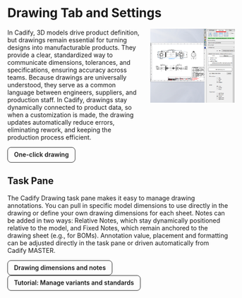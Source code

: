 # Drawing Tab and Settings

<div class="grid" style="display:flex; align-items:flex-start; gap:12px; flex-wrap:nowrap;">
  <div class="col-4" style="flex:0 0 62%; max-width:62%; box-sizing:border-box; padding-right:12px;">
    In Cadify, 3D models drive product definition, but drawings remain essential for turning designs into manufacturable products. They provide a clear, standardized way to communicate dimensions, tolerances, and specifications, ensuring accuracy across teams. Because drawings are universally understood, they serve as a common language between engineers, suppliers, and production staff. In Cadify, drawings stay dynamically connected to product data, so when a customization is made, the drawing updates automatically reduce errors, eliminating rework, and keeping the production process efficient.   
  </div>
  <div class="col-8" style="flex:0 0 38%; max-width:38%; box-sizing:border-box; text-align:center;">
    <img src="https://raw.githubusercontent.com/Cadify/Cadify-User-Manual/main/docs/cadify/task_panes/images/img_002.png" alt="DrawingTab">
  </div>
</div>

<a href="/Cadify-User-Manual/cadify/controls/inputCadifyControls"
   style="display:inline-block;padding:8px 14px;border:1px solid #222;border-radius:8px;
          text-decoration:none;font-weight:600;line-height:1.2;">
  One-click drawing
</a>

## Task Pane
The Cadify Drawing task pane makes it easy to manage drawing annotations. You can pull in specific model dimensions to use directly in the drawing or define your own drawing dimensions for each sheet. Notes can be added in two ways: Relative Notes, which stay dynamically positioned relative to the model, and Fixed Notes, which remain anchored to the drawing sheet (e.g., for BOMs). Annotation value, placement and formatting can be adjusted directly in the task pane or driven automatically from Cadify MASTER.

<div class="grid">
  <div class="col-4">
    <a href="/Cadify-User-Manual/cadify/controls/inputCadifyControls"
   style="display:inline-block;padding:8px 14px;border:1px solid #222;border-radius:8px;
          text-decoration:none;font-weight:600;line-height:1.2;">
  Drawing dimensions and notes
</a>  
  </div>
  <div class="col-8">
    <a href="/Cadify-User-Manual/cadify/controls/inputCadifyControls"
   style="display:inline-block;padding:8px 14px;border:1px solid #222;border-radius:8px;
          text-decoration:none;font-weight:600;line-height:1.2;">
  Tutorial: Manage variants and standards
</a>
  </div>
</div>
